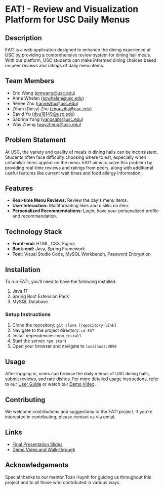 # EAT! - Review and Visualization Platform for USC Daily Menus

## Description
EAT! is a web application designed to enhance the dining experience at USC by providing a comprehensive review system for dining hall meals. With our platform, USC students can make informed dining choices based on peer reviews and ratings of daily menu items.

## Team Members
- Eric Wang (emwang@usc.edu)
- Anne Whelan (acwhelan@usc.edu)
- Renee Zhu (rannezhu@usc.edu)
- Zihan (Daisy) Zhu (zhouziha@usc.edu)
- David Yu (dyu18149@usc.edu)
- Sabrina Yang (yangsabr@usc.edu)
- Way Zheng (wayzheng@usc.edu)


## Problem Statement
At USC, the variety and quality of meals in dining halls can be inconsistent. Students often face difficulty choosing where to eat, especially when unfamiliar items appear on the menu. EAT! aims to solve this problem by providing real-time reviews and ratings from peers, along with additional useful features like current wait times and food allergy information.

## Features
- **Real-time Menu Reviews:** Review the day's menu items.
- **User Interaction:** Multithreading likes and disliks on item.
- **Personalized Recommendations:** Login, have your personalized profile and recommendation.

## Technology Stack
- **Front-end:** HTML, CSS, Figma
- **Back-end:** Java, Spring Framework
- **Tool:** Visual Studio Code, MySQL Workbench, Password Encryption 

## Installation
To run EAT!, you'll need to have the following installed: 
1. Java 17
2. Spring Boot Extension Pack
3. MySQL Database

### Setup Instructions
1. Clone the repository: `git clone [repository-link]`
2. Navigate to the project directory: `cd EAT`
3. Install dependencies: `npm install`
4. Start the server: `npm start`
5. Open your browser and navigate to `localhost:3000`

## Usage
After logging in, users can browse the daily menus of USC dining halls, submit reviews, and rate dishes. For more detailed usage instructions, refer to our [User Guide](#) or watch our [Demo Video](https://drive.google.com/drive/folders/1_z7wDMmL-xgdw6eH2sA_u2xbpYGSaEZi).

## Contributing
We welcome contributions and suggestions to the EAT! project. If you're interested in contributing, please contact us via emial.

## Links
- [Final Presentation Slides](https://docs.google.com/presentation/d/10uPl63IRxlGXcIbrokvlGJwpNu6SWowJYDTl5lTM57o/edit#slide=id.p)
- [Demo Video and Walk-through](https://drive.google.com/drive/folders/1_z7wDMmL-xgdw6eH2sA_u2xbpYGSaEZi)

## Acknowledgements
Special thanks to our mentor Toan Huynh for guiding us throughout this project and to all those who contributed in various ways.


